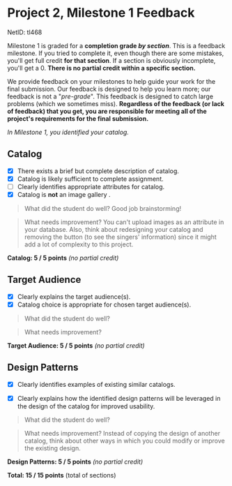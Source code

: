 # Project 2, Milestone 1 Feedback

NetID: tl468

Milestone 1 is graded for a **completion grade _by section_**. This is a feedback milestone. If you tried to complete it, even though there are some mistakes, you'll get full credit **for that section**. If a section is obviously incomplete, you'll get a 0. **There is no partial credit within a specific section.**

We provide feedback on your milestones to help guide your work for the final submission. Our feedback is designed to help you learn more; our feedback is not a "_pre-grade_". This feedback is designed to catch large problems (which we sometimes miss). **Regardless of the feedback (or lack of feedback) that you get, you are responsible for meeting all of the project's requirements for the final submission.**

_In Milestone 1, you identified your catalog._

## Catalog
- [x] There exists a brief but complete description of catalog.
- [x] Catalog is likely sufficient to complete assignment.
- [ ] Clearly identifies appropriate attributes for catalog.
- [x] Catalog is **not** an image gallery .

> What did the student do well?
Good job brainstorming!

> What needs improvement?
You can't upload images as an attribute in your database. Also, think about redesigning your catalog and removing the button (to see the singers' information) since it might add a lot of complexity to this project.

**Catalog: 5 / 5 points** _(no partial credit)_


## Target Audience
- [x] Clearly explains the target audience(s).
- [x] Catalog choice is appropriate for chosen target audience(s).

> What did the student do well?


> What needs improvement?


**Target Audience: 5 / 5 points** _(no partial credit)_


## Design Patterns
- [x] Clearly identifies examples of existing similar catalogs.
- [x] Clearly explains how the identified design patterns will be leveraged in the design of the catalog for improved usability.


> What did the student do well?


> What needs improvement?
Instead of copying the design of another catalog, think about other ways in which you could modify or improve the existing design.

**Design Patterns: 5 / 5 points** _(no partial credit)_

**Total: 15 / 15 points** (total of sections)
